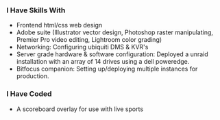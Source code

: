 ### I  Have Skills With
- Frontend html/css web design
- Adobe suite (Illustrator vector design, Photoshop raster manipulating, Premier Pro video editing, Lightroom color grading)
- Networking: Configuring ubiquiti DMS & KVR's
- Server grade hardware & software configuration: Deployed a unraid installation with an array of 14 drives using a dell poweredge.
- Bitfocus companion: Setting up/deploying multiple instances for production.
### I Have Coded
- A scoreboard overlay for use with live sports
